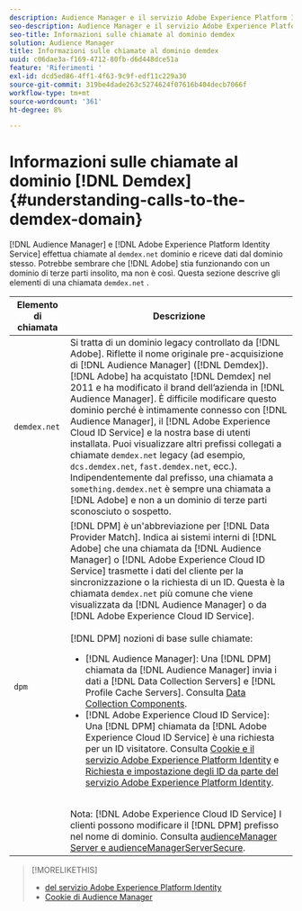 ```yaml
---
description: Audience Manager e il servizio Adobe Experience Platform Identity effettuano chiamate al dominio demdex.net e ne ricevono i dati. Questo può sembrare che l'Adobe stia lavorando con un dominio di terze parti insolito, ma non è così. Questa sezione descrive gli elementi di una chiamata demdex.net.
seo-description: Audience Manager e il servizio Adobe Experience Platform Identity effettuano chiamate al dominio demdex.net e ne ricevono i dati. Questo può sembrare che l'Adobe stia lavorando con un dominio di terze parti insolito, ma non è così. Questa sezione descrive gli elementi di una chiamata demdex.net.
seo-title: Informazioni sulle chiamate al dominio demdex
solution: Audience Manager
title: Informazioni sulle chiamate al dominio demdex
uuid: c06dae3a-f169-4712-80fb-d6d448dce51a
feature: 'Riferimenti '
exl-id: dcd5ed86-4ff1-4f63-9c9f-edf11c229a30
source-git-commit: 319be4dade263c5274624f07616b404decb7066f
workflow-type: tm+mt
source-wordcount: '361'
ht-degree: 8%

---
```


# Informazioni sulle chiamate al dominio [!DNL Demdex] {#understanding-calls-to-the-demdex-domain}

[!DNL Audience Manager] e  [!DNL Adobe Experience Platform Identity Service] effettua chiamate al  `demdex.net` dominio e riceve dati dal dominio stesso. Potrebbe sembrare che [!DNL Adobe] stia funzionando con un dominio di terze parti insolito, ma non è così. Questa sezione descrive gli elementi di una chiamata `demdex.net` .

| Elemento di chiamata | Descrizione |
|---|---|
| `demdex.net` | Si tratta di un dominio legacy controllato da [!DNL Adobe]. Riflette il nome originale pre-acquisizione di [!DNL Audience Manager] ([!DNL Demdex]). [!DNL Adobe] ha acquistato [!DNL Demdex] nel 2011 e ha modificato il brand dell’azienda in [!DNL Audience Manager]. È difficile modificare questo dominio perché è intimamente connesso con [!DNL Audience Manager], il [!DNL Adobe Experience Cloud ID Service] e la nostra base di utenti installata. Puoi visualizzare altri prefissi collegati a chiamate `demdex.net` legacy (ad esempio, `dcs.demdex.net`, `fast.demdex.net`, ecc.). Indipendentemente dal prefisso, una chiamata a `something.demdex.net` è sempre una chiamata a [!DNL Adobe] e non a un dominio di terze parti sconosciuto o sospetto. |
| `dpm` | [!DNL DPM] è un&#39;abbreviazione per  [!DNL Data Provider Match]. Indica ai sistemi interni di [!DNL Adobe] che una chiamata da [!DNL Audience Manager] o [!DNL Adobe Experience Cloud ID Service] trasmette i dati del cliente per la sincronizzazione o la richiesta di un ID. Questa è la chiamata `demdex.net` più comune che viene visualizzata da [!DNL Audience Manager] o da [!DNL Adobe Experience Cloud ID Service]. <br><br>[!DNL DPM] nozioni di base sulle chiamate: <ul><li>[!DNL Audience Manager]: Una  [!DNL DPM] chiamata da  [!DNL Audience Manager] invia i dati a  [!DNL Data Collection Servers] e  [!DNL Profile Cache Servers]. Consulta [Data Collection Components](../reference/system-components/components-data-collection.md).</li><li>[!DNL Adobe Experience Cloud ID Service]: Una  [!DNL DPM] chiamata da  [!DNL Adobe Experience Cloud ID Service] è una richiesta per un ID visitatore. Consulta [Cookie e il servizio Adobe Experience Platform Identity](https://experienceleague.adobe.com/docs/id-service/using/intro/cookies.html) e [Richiesta e impostazione degli ID da parte del servizio Adobe Experience Platform Identity](https://experienceleague.adobe.com/docs/id-service/using/intro/id-request.html).</li></ul><br>Nota:  [!DNL Adobe Experience Cloud ID Service] I clienti possono modificare il  [!DNL DPM] prefisso nel nome di dominio. Consulta [audienceManager Server e audienceManagerServerSecure](https://experienceleague.adobe.com/docs/id-service/using/id-service-api/configurations/subdomain-config.html). |

>[!MORELIKETHIS]
>
>* [ del servizio Adobe Experience Platform Identity](https://experienceleague.adobe.com/docs/id-service/using/home.html)
>* [Cookie di Audience Manager](https://experienceleague.adobe.com/docs/core-services/interface/ec-cookies/cookies-am.html)

